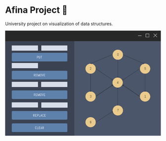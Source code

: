 # Afina Project 🥰
University project on visualization of data structures.

![Project Design](./design/design.png)
